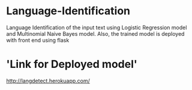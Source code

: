 # Language-Identification

Language Identification of the input text using Logistic Regression model and Multinomial Naive Bayes model. Also, the trained model is deployed with front end using flask

# 'Link for Deployed model'

http://langdetect.herokuapp.com/
